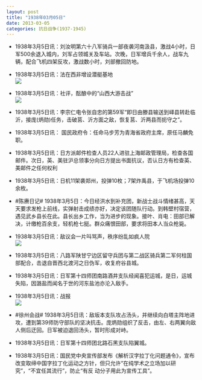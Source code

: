 ```yaml
---
layout: post
title: "1938年03月05日"
date: 2013-03-05
categories: 抗日战争(1937-1945)
---
```


<meta name="referrer" content="no-referrer" />

- 1938年3月5日讯：刘汝明第六十八军骑兵一部夜袭河南汲县，激战4小时，日军500余退入城内，刘军占领城关及车站。次晚，日军增兵千余人，战车九辆，配合飞机四架反攻，激战数小时，刘部撤回防地。 

- 1938年3月5日讯：法在西非增设潜艇基地 <br/><img src="https://ww1.sinaimg.cn/large/aca367d8jw1e2f6au5n2mj.jpg" />

- 1938年3月5日讯：社评，酝酿中的“山西大游击战” <br/><img src="https://ww4.sinaimg.cn/large/aca367d8jw1e2f4k9porfj.jpg" />

- 1938年3月5日讯：李宗仁电令张自忠的第59军“即日由滕县输送到峄县转赴临沂，接庞(炳勋)任务，击破莒、沂方面之敌，恢复莒、沂两县而扼守之”。 

- 1938年3月5日讯： 国民政府令：任命马步芳为青海省政府主席，原任马麟免职。 

- 1938年3月5日讯：日方派邮件检查人员22人进驻上海邮政管理局，检查各国邮件。次日，英、美驻沪总领事分向日方提出书面抗议，否认日方有检查英、美邮件之任何权利 

- 1938年3月5日讯：日机11架袭郑州，投弹10枚；7架炸禹县，于飞机场投弹10余枚。 

- #陈赓日记# 1938年3月5日：今日经洪水到补充团，新战士战斗情绪甚高，天天要求发枪上前线，实弹射击成绩亦好，决定该团随队行动。到韩壁村宿营，遇见武乡县长在此。县长出乡工作，当为进步的现象。接叶、肖电：田部已解决，计缴枪百余支，轻机枪七挺。群众痛恨田部，要求将田本人当众枪毙。 

- 1938年3月5日讯：敌议会一片呌骂声，秩序纷乱如疯人院 <br/><img src="https://ww2.sinaimg.cn/large/aca367d8jw1e2eseu1uvij.jpg" />

- 1938年3月5日讯：八路军陕甘宁边区留守兵团与第二战区骑兵第二军何柱国部配合，击退自晋西北渡河之日伪军，收复府谷县城。 

- 1938年3月5日讯：日军第十四师团南路酒井支队经闻喜犯运城，是日，运城失陷，因潞盐而闻名于世的河东盐池亦沦入敌手。 

- 1938年3月5日讯：战报 <br/><img src="https://ww1.sinaimg.cn/large/aca367d8jw1e2eoy4bouwj.jpg" />

- #徐州会战# 1938年3月5日讯：敌坂本支队攻占汤头，并继续向白塔主阵地进攻，遭到第39师防守部队的坚决抗击。庞炳勋组织了反击，由左、右两翼向敌人侧后迂回。日军被迫退回汤头，暂时形成对峙。 

- 1938年3月5日讯：日军第十四师团北路石黑支队陷翼城。 

- 1938年3月5日讯：国民党中央宣传部发布《解析汉字拉丁化问题通令》，宣布改变取缔中国字拉丁化运动之方针，但只允许“在纯学术之立场加以研究”，“不宜任其流行”，防止“有反 动分子用此为宣传工具”。 

